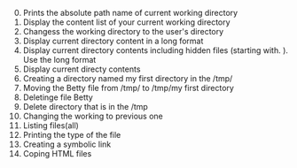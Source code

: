 0. Prints the absolute path name of current working directory
1. Display the content list of your current working directory
2. Changess the working directory to the user's directory
3. Display current directory content in a long format
4. Display current directory contents including hidden files (starting with. ). Use the long format
5. Display current directy contents
6. Creating a directory named my first directory in the /tmp/
7. Moving the Betty file from /tmp/ to /tmp/my first directory
8. Deletinge file Betty
9. Delete directory that is in the /tmp
10. Changing the working to previous one
11. Listing files(all)
12. Printing the type of the file
13. Creating a symbolic link
14. Coping HTML files
